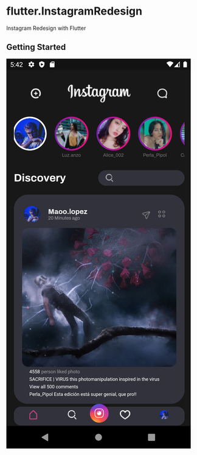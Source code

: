 # flutter.InstagramRedesign

Instagram Redesign with Flutter

## Getting Started
![alt text](https://github.com/berkeonurs/flutter.InstagramRedesign/blob/master/example/example.png?raw=true)

